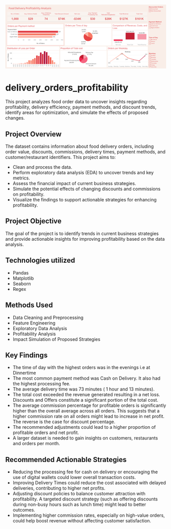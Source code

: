 ![Alt text](delivery_orders_db.png)


# delivery_orders_profitability
This project analyzes food order data to uncover insights regarding profitability, delivery efficiency, payment methods, and discount trends, identify areas for optimization, and simulate the effects of proposed changes.

## Project Overview
The dataset contains information about food delivery orders, including order value, discounts, commissions, delivery times, payment methods, and customer/restaurant identifiers. This project aims to:
- Clean and process the data.
- Perform exploratory data analysis (EDA) to uncover trends and key metrics.
- Assess the financial impact of current business strategies.
- Simulate the potential effects of changing discounts and commissions on profitability.
- Visualize the findings to support actionable strategies for enhancing profitability.

## Project Objective
The goal of the project is to identify trends in current business strategies and provide actionable insights for improving profitability based on the data analysis.

## Technologies utilized
- Pandas
- Matplotlib
- Seaborn
- Regex

## Methods Used
- Data Cleaning and Preprocessing
- Feature Engineering
- Exploratory Data Analysis
- Profitability Analysis
- Impact Simulation of Proposed Strategies
  
## Key Findings
- The time of day with the highest orders was in the evenings i.e at Dinnertime
- The most common payment method was Cash on Delivery. It also had the highest processing fee.
- The average delivery time was 73 minutes ( 1 hour and 13 minutes).
- The total cost exceeded the revenue generated resulting in a net loss. Discounts and Offers constitute a significant portion of the total cost.
- The average commission percentage for profitable orders is significantly higher than the overall average across all orders. This suggests that a higher commission rate on all orders might lead to increase in net profit. The reverse is the case for discount percentage.
- The recommended adjustments could lead to a higher proportion of profitable orders and net profit.
- A larger dataset is needed to gain insights on customers, restaurants and orders per month.

## Recommended Actionable Strategies
- Reducing the processing fee for cash on delivery or encouraging the use of digital wallets could lower overall transaction costs.
- Improving Delivery Times could reduce the cost associated with delayed deliveries, contributing to higher net profits.
- Adjusting discount policies to balance customer attraction with profitability. A targeted discount strategy (such as offering discounts during non-busy hours such as lunch time) might lead to better outcomes.
- Implementing higher commission rates, especially on high-value orders, could help boost revenue without affecting customer satisfaction.

